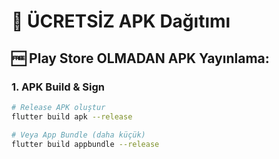 # 📱 ÜCRETSİZ APK Dağıtımı

## 🆓 **Play Store OLMADAN** APK Yayınlama:

### 1. **APK Build & Sign**
```bash
# Release APK oluştur
flutter build apk --release

# Veya App Bundle (daha küçük)
flutter build appbundle --release